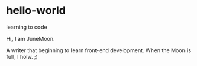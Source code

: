 # hello-world
learning to code

Hi,
I am JuneMoon. 

A writer that beginning to learn front-end development. 
When the Moon is full, I holw. ;)
